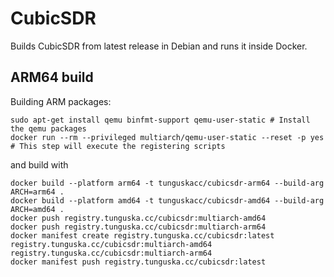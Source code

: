 # CubicSDR
 
Builds CubicSDR from latest release in Debian and runs it inside Docker.

## ARM64 build

Building ARM packages:

```
sudo apt-get install qemu binfmt-support qemu-user-static # Install the qemu packages
docker run --rm --privileged multiarch/qemu-user-static --reset -p yes # This step will execute the registering scripts
```

and build with

```
docker build --platform arm64 -t tunguskacc/cubicsdr-arm64 --build-arg ARCH=arm64 .
docker build --platform amd64 -t tunguskacc/cubicsdr-amd64 --build-arg ARCH=amd64 .
docker push registry.tunguska.cc/cubicsdr:multiarch-amd64
docker push registry.tunguska.cc/cubicsdr:multiarch-arm64
docker manifest create registry.tunguska.cc/cubicsdr:latest registry.tunguska.cc/cubicsdr:multiarch-amd64 registry.tunguska.cc/cubicsdr:multiarch-arm64
docker manifest push registry.tunguska.cc/cubicsdr:latest
```


